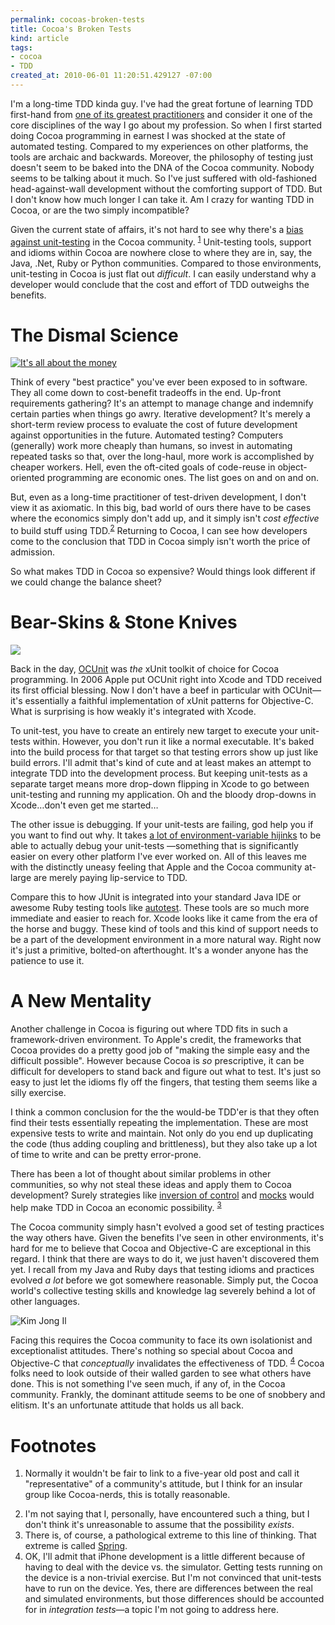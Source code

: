 ```yaml
--- 
permalink: cocoas-broken-tests
title: Cocoa's Broken Tests
kind: article
tags: 
- cocoa
- TDD
created_at: 2010-06-01 11:20:51.429127 -07:00
---
```


I'm a long-time TDD kinda guy. I've had the great fortune of learning TDD
first-hand from [one of its greatest practitioners](http://en.wikipedia.org/wiki/Kent_Beck "Kent Beck - Wikipedia,the free encyclopedia")
and consider it one of the core disciplines of the way I go about my
profession. So when I first started doing Cocoa programming in earnest I was
shocked at the state of automated testing. Compared to my experiences on other
platforms, the tools are archaic and backwards. Moreover, the philosophy of
testing just doesn't seem to be baked into the DNA of the Cocoa community.
Nobody seems to be talking about it much. So I've just suffered with
old-fashioned head-against-wall development without the comforting support of
TDD. But I don't know how much longer I can take it. Am I crazy for wanting
TDD in Cocoa, or are the two simply incompatible?

Given the current state of affairs, it's not hard to see why there's a 
[bias against unit-testing](http://www.wilshipley.com/blog/2005/09/unit-testing-is-teh-suck-urr.html "Call Me Fishmeal.: Unit testing is teh suck, Urr.") 
in the Cocoa community. <sup><a href="#note1">1</a></sup> Unit-testing tools,
support and idioms within Cocoa are nowhere close to where they are in, say,
the Java, .Net, Ruby or Python communities. Compared to those environments,
unit-testing in Cocoa is just flat out *difficult*. I can easily understand
why a developer would conclude that the cost and effort of TDD outweighs the
benefits.

# The Dismal Science #

[<img src="http://farm1.static.flickr.com/178/399875844_16660fd4bf_m.jpg" class="left" alt="It's all about the money">](http://www.flickr.com/photos/janbrasna/399875844/ "Currencies on Flickr - Photo Sharing!")

Think of every "best practice" you've ever been exposed to in software. They
all come down to cost-benefit tradeoffs in the end. Up-front requirements
gathering? It's an attempt to manage change and indemnify certain parties when
things go awry. Iterative development? It's merely a short-term review process
to evaluate the cost of future development against opportunities in the
future. Automated testing? Computers (generally) work more cheaply than
humans, so invest in automating repeated tasks so that, over the long-haul,
more work is accomplished by cheaper workers. Hell, even the oft-cited goals
of code-reuse in object-oriented programming are economic ones. The list goes
on and on and on.

But, even as a long-time practitioner of test-driven development, I don't view
it as axiomatic. In this big, bad world of ours there have to be cases where
the economics simply don't add up, and it simply isn't *cost effective* to
build stuff using TDD.<sup><a href="#note2">2</a></sup> Returning to
Cocoa, I can see how developers come to the conclusion that TDD in Cocoa
simply isn't worth the price of admission.

So what makes TDD in Cocoa so expensive? Would things look different if we
could change the balance sheet?

# Bear-Skins & Stone Knives #

[<img src="http://farm1.static.flickr.com/169/368093250_8fa93d209a_m.jpg" class="right"/>](http://www.flickr.com/photos/g_originals/368093250/ "working hand on Flickr - Photo Sharing!")

Back in the day, [OCUnit](http://www.sente.ch/software/ocunit/ "Sen:te - OCUnit") 
was *the* xUnit toolkit of choice for Cocoa programming. In 2006
Apple put OCUnit right into Xcode and TDD received its first official
blessing. Now I don't have a beef in particular with OCUnit&mdash;it's
essentially a faithful implementation of xUnit patterns for Objective-C. What
is surprising is how weakly it's integrated with Xcode.

To unit-test, you have to create an entirely new target to execute your
unit-tests within. However, you don't run it like a normal executable. It's
baked into the build process for that target so that testing errors show up
just like build errors. I'll admit that's kind of cute and at least makes an
attempt to integrate TDD into the development process. But keeping unit-tests
as a separate target means more drop-down flipping in Xcode to go between
unit-testing and running my application. Oh and the bloody drop-downs in
Xcode&hellip;don't even get me started&hellip;

The other issue is debugging. If your unit-tests are failing, god help you if
you want to find out why. It takes [a lot of environment-variable hijinks](http://chanson.livejournal.com/120740.html "Chris Hanson - Xcode: Debugging Cocoa application unit tests") 
to be able to actually debug your unit-tests &mdash;something that is
significantly easier on every other platform I've ever worked on. All of this
leaves me with the distinctly uneasy feeling that Apple and the Cocoa community
at-large are merely paying lip-service to TDD.

Compare this to how JUnit is integrated into your standard Java IDE or
awesome Ruby testing tools like
[autotest](http://www.zenspider.com/ZSS/Products/ZenTest/ "ZenTest: Automated test scaffolding for Ruby"). 
These tools are so much more immediate and easier to reach for. Xcode looks
like it came from the era of the horse and buggy. These kind of tools and this
kind of support needs to be a part of the development environment in a
more natural way. Right now it's just a primitive, bolted-on afterthought. 
It's a wonder anyone has the patience to use it.

# A New Mentality #

Another challenge in Cocoa is figuring out where TDD fits in such a
framework-driven environment. To Apple's credit, the frameworks that Cocoa
provides do a pretty good job of "making the simple easy and the difficult
possible". However because Cocoa is *so* prescriptive, it can be difficult for
developers to stand back and figure out what to test. It's just so easy to
just let the idioms fly off the fingers, that testing them seems like a silly
exercise.

I think a common conclusion for the the would-be TDD'er is that they often
find their tests essentially repeating the implementation. These are most
expensive tests to write and maintain. Not only do you end up duplicating the
code (thus adding coupling and brittleness), but they also take up a lot of
time to write and can be pretty error-prone.

There has been a lot of thought about similar problems in other communities,
so why not steal these ideas and apply them to Cocoa development? Surely
strategies like [inversion of control](http://martinfowler.com/bliki/InversionOfControl.html "MF Bliki: InversionOfControl")
and [mocks](http://www.mulle-kybernetik.com/software/OCMock/ "Mulle kybernetiK -- OCMock")
would help make TDD in Cocoa an economic possibility. <sup><a href="#note3">3</a></sup>

The Cocoa community simply hasn't evolved a good set of testing practices the
way others have. Given the benefits I've seen in other environments, it's hard
for me to believe that Cocoa and Objective-C are exceptional in this regard. I
think that there are ways to do it, we just haven't discovered them yet. I
recall from my Java and Ruby days that testing idioms and practices evolved *a
lot* before we got somewhere reasonable. Simply put, the Cocoa world's
collective testing skills and knowledge lag severely behind a lot of other
languages.

<img class="right" src="/images/2010/06/kim-jong-il.jpg" alt="Kim Jong Il">

Facing this requires the Cocoa community to face its own isolationist and
exceptionalist attitudes. There's nothing so special about Cocoa and
Objective-C that *conceptually* invalidates the effectiveness of TDD. <sup><a
href="#note4">4</a></sup> Cocoa folks need to look outside of their walled
garden to see what others have done. This is not something I've seen much,
if any of, in the Cocoa community. Frankly, the dominant attitude seems to be
one of snobbery and elitism. It's an unfortunate attitude that holds us all back.

<h1 id="footnotes">Footnotes</h1>
<ol>
<li>
<a name="note1"></a>
Normally it wouldn't be fair to link to a five-year old post and call
it "representative" of a community's attitude, but I think for an insular
group like Cocoa-nerds, this is totally reasonable.
</p>
</li>

<li>
<a name="note2"></a>
I'm not saying that I, personally, have encountered such a thing, but
I don't think it's unreasonable to assume that the possibility <em>exists</em>.
</li>

<li>
<a name="note3"></a>
There is, of course, a pathological extreme to this line of thinking. That
extreme is called <a href="http://www.springsource.org/" title="SpringSource.org |">Spring</a>.
</li>

<li>  
<a name="note4"></a>
OK, I'll admit that iPhone development is a little different because of
having to deal with the device vs. the simulator. Getting tests running on the
device is a non-trivial exercise. But I'm not convinced that unit-tests have
to run on the device. Yes, there are differences between the real and
simulated environments, but those differences should be accounted for in
<em>integration tests</em>&mdash;a topic I'm not going to address here.
</li>
</ol>
</div>